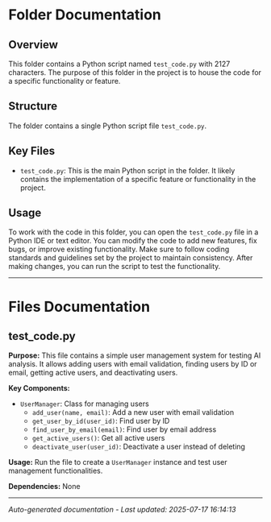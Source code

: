 # Folder Documentation

## Overview
This folder contains a Python script named `test_code.py` with 2127 characters. The purpose of this folder in the project is to house the code for a specific functionality or feature.

## Structure
The folder contains a single Python script file `test_code.py`.

## Key Files
- `test_code.py`: This is the main Python script in the folder. It likely contains the implementation of a specific feature or functionality in the project.

## Usage
To work with the code in this folder, you can open the `test_code.py` file in a Python IDE or text editor. You can modify the code to add new features, fix bugs, or improve existing functionality. Make sure to follow coding standards and guidelines set by the project to maintain consistency. After making changes, you can run the script to test the functionality.

---

# Files Documentation

## test_code.py

**Purpose:** This file contains a simple user management system for testing AI analysis. It allows adding users with email validation, finding users by ID or email, getting active users, and deactivating users.

**Key Components:**
- `UserManager`: Class for managing users
  - `add_user(name, email)`: Add a new user with email validation
  - `get_user_by_id(user_id)`: Find user by ID
  - `find_user_by_email(email)`: Find user by email address
  - `get_active_users()`: Get all active users
  - `deactivate_user(user_id)`: Deactivate a user instead of deleting

**Usage:** Run the file to create a `UserManager` instance and test user management functionalities.

**Dependencies:** None

---
*Auto-generated documentation - Last updated: 2025-07-17 16:14:13*
